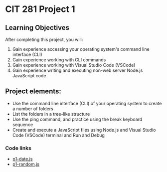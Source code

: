 # CIT 281 Project 1

<h2>Learning Objectives</h2>
After completing this project, you will:
<ol>
  <li>Gain experience accessing your operating system's command line interface (CLI)</li>
  <li>Gain experience working with CLI commands</li>
  <li>Gain experience working with Visual Studio Code (VSCode)</li>
  <li>Gain experience writing and executing non-web server Node.js JavaScript code</li>
</ol>


<h2>Project elements:</h2>
<ul>
  <li>Use the command line interface (CLI) of your operating system to create a number of folders</li>
  <li>List the folders in a tree-like structure</li>
  <li>Use the ping command, and practice using the break keyboard sequence</li>
<li>Create and execute a JavaScript files using Node.js and Visual Studio Code (VSCode) terminal and Run and Debug</li>
</ul>

<h3>Code links</h3> 
<ul>
  <li><a href="https://caraleec.github.io/cit281-p1/p1-date.js">p1-date.js</a></li>
  <li><a href="https://caraleec.github.io/cit281-p1/p1-random.js">p1-random.js</a></li>
  
